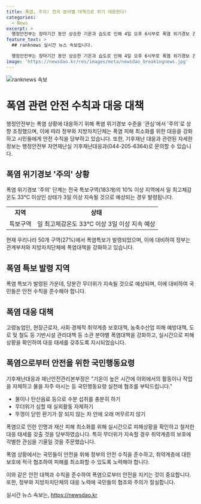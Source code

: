 ```yaml
---
title: 폭염, 주의! 전국 분야별 대책으로 위기 대응한다!
categories:
  - News
excerpt: >
  행정안전부는 장마기간 동안 상승한 기온과 습도로 인해 4일 오후 6시부로 폭염 위기경보 관심 단계에서 주의로 상향 조정했다. 이에 정부는 폭염 피해 최소화를 위해 시민들에게 야외활동 자제와 충분한 수분 섭취를 당부하고, 특보구역의 10% 이상 지역에서 폭염 주의보가 발령될 것으로 예상된다. 고령자와 취약계층 보호를 강화하고, 폭염으로 인한 피해 상황을 실시간으로 확인하여 대응할 예정이며, 국민은 야외활동을 자제하고 수분을 적절히 섭취하는 등 국민행동요령을 준수해야 한다. (출처: 정책브리핑)
feature_text: >
  ## ranknews 실시간 뉴스 속보입니다.

  행정안전부는 장마기간 동안 상승한 기온과 습도로 인해 4일 오후 6시부로 폭염 위기경보 관심 단계에서 주의로 상향 조정했다. 이에 정부는 폭염 피해 최소화를 위해 시민들에게 야외활동 자제와 충분한 수분 섭취를 당부하고, 특보구역의 10% 이상 지역에서 폭염 주의보가 발령될 것으로 예상된다. 고령자와 취약계층 보호를 강화하고, 폭염으로 인한 피해 상황을 실시간으로 확인하여 대응할 예정이며, 국민은 야외활동을 자제하고 수분을 적절히 섭취하는 등 국민행동요령을 준수해야 한다. (출처: 정책브리핑)
image: 'https://newsdao.kr/res/images/meta/newsdao_breakingnews.jpg'
---
```


<p><img src="https://newsdao.kr/res/images/meta/newsdao_breakingnews.jpg" alt="ranknews 속보" /></p>

<h1>폭염 관련 안전 수칙과 대응 대책</h1>

<p data-ke-size="size16">행정안전부는 폭염 상황에 대응하기 위해 폭염 위기경보 수준을 '관심'에서 '주의'로 상향 조정했으며, 이에 따라 정부와 지방자치단체는 폭염 피해 최소화를 위한 대응을 강화하고 시민들에게 안전 수칙을 당부하고 있습니다. 또한, 기후재난 대응과 관련된 자세한 정보는 행정안전부 자연재난실 기후재난대응과(044-205-6364)로 문의할 수 있습니다.</p>

<h2>폭염 위기경보 '주의' 상황</h2>

<p data-ke-size="size16">폭염 위기경보 '주의' 단계는 전국 특보구역(183개)의 10% 이상 지역에서 일 최고체감온도 33℃ 이상인 상태가 3일 이상 지속될 것으로 예상되는 경우 발령됩니다.</p>

<table>
    <tr>
        <td style="text-align: center; height: 17px;"><b>지역</b></td>
        <td style="text-align: center; height: 17px;"><b>상태</b></td>
    </tr>
    <tr>
        <td style="text-align: center; height: 17px;">특보구역</td>
        <td style="text-align: center; height: 17px;">일 최고체감온도 33℃ 이상 3일 이상 지속 예상</td>
    </tr>
</table>

<p data-ke-size="size16">현재 우리나라 50개 구역(27%)에서 폭염특보가 발령되었으며, 이에 대비하여 정부는 관계부처와 지방자치단체에 폭염대책을 강화하고 있습니다.</p>

<h2>폭염 특보 발령 지역</h2>

<p data-ke-size="size16">폭염 특보가 발령된 가운데, 당분간 무더위가 지속될 것으로 예상되며, 이에 대비하여 국민들은 안전 수칙을 준수해야 합니다.</p>

<h2>폭염 대응 대책</h2>

<p data-ke-size="size16">고령농업인, 현장근로자, 사회·경제적 취약계층 보호대책, 농축수산업 피해 예방대책, 도로 및 철도 등 기반시설 관리대책 등 소관 분야별 폭염대책을 강화하고, 실시간으로 피해상황을 확인하여 대응 태세를 갖추도록 지시되었습니다.</p>

<h2>폭염으로부터 안전을 위한 국민행동요령</h2>

<p data-ke-size="size16">기후재난대응과 재난안전관리본부장은 "기온이 높은 시간에 야외에서의 활동이나 작업을 자제하고 물을 자주 마시는 등 국민행동요령 실천에 협조를 부탁드립니다."</p>

<ul>
    <li>물이나 탄산음료 등으로 수분 섭취를 충분히 하기</li>
    <li>무더위가 심할 때 실외활동 자제하기</li>
    <li>뚜껑이 닫힌 환기가 잘 되지 않는 차 안에 오래 머무르지 않기</li>
</ul>

<p data-ke-size="size16">폭염으로 인한 인명과 재산 피해 최소화를 위해 실시간으로 피해상황을 확인하고 철저한 대응 태세를 갖출 것을 당부하였습니다. 특히 무더위가 지속할 경우 취약계층의 보호에 각별한 관심을 기울일 것을 주문했습니다.</p>

<p data-ke-size="size16">폭염 상황에서는 국민들이 안전을 위해 정부의 안전 수칙을 준수하고, 취약계층에 대한 보호에 적극 협조하여 피해를 최소화할 수 있도록 노력해야 합니다.</p>

<p data-ke-size="size16">이와 같은 안전 대책과 수칙을 준수하여 폭염으로부터 안전을 지키는 것이 중요합니다. 또한, 정부와 지방자치단체의 대응 노력에 국민들의 협조와 주의가 절실합니다.</p>
실시간 뉴스 속보는, <a href="https://newsdao.kr" rel="dofollow">https://newsdao.kr</a>


